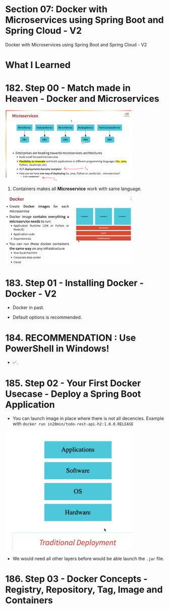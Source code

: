# Section 07: Docker with Microservices using Spring Boot and Spring Cloud - V2

 Docker with Microservices using Spring Boot and Spring Cloud - V2

# What I Learned

# 182. Step 00 - Match made in Heaven - Docker and Microservices

 <img src="dockerMicroservices.PNG" alt="microservices here" width="400"/>

1. Containers makes all **Microservice** work with same language.

<img src="docker.PNG" alt="microservices here" width="400"/>

# 183. Step 01 - Installing Docker - Docker - V2

- Docker in past.

- Default options is recommended.

# 184. RECOMMENDATION : Use PowerShell in Windows!

- ✅.

# 185. Step 02 - Your First Docker Usecase - Deploy a Spring Boot Application

- You can launch image in place where there is not all decencies. Example with `docker run in28min/todo-rest-api-h2:1.0.0.RELEASE`

<img src="traditionalSystems.PNG" alt="microservices here" width="400"/>

- We would need all other layers before would be able launch the `.jar` file.

# 186. Step 03 - Docker Concepts - Registry, Repository, Tag, Image and Containers